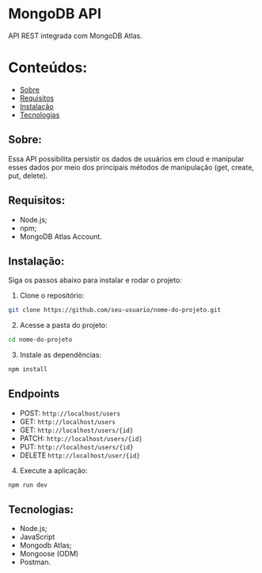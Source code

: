 # MongoDB API
API REST integrada com MongoDB Atlas.

# Conteúdos:

- [Sobre](#Sobre)
- [Requisitos](#Requisitos)
- [Instalação](#Instalação)
- [Tecnologias](#Tecnologias)

## Sobre:

Essa API possibilita persistir os dados de usuários em cloud e manipular esses dados por meio dos principais métodos de manipulação (get, create, put, delete).

## Requisitos:
- Node.js;
- npm;
- MongoDB Atlas Account.

## Instalação:

Siga os passos abaixo para instalar e rodar o projeto:

1. Clone o repositório:

```bash
git clone https://github.com/seu-usuario/nome-do-projeto.git

```

2. Acesse a pasta do projeto:

```bash
cd nome-do-projeto

```

3. Instale as dependências:

```bash
npm install

```

## Endpoints
- POST: ```http://localhost/users```
- GET:  ```http://localhost/users```
- GET: ```http://localhost/users/{id}```
- PATCH: ```http://localhost/users/{id}```
- PUT: ```http://localhost/users/{id}```
- DELETE ```http://localhost/user/{id}```

4. Execute a aplicação:

```bash
npm run dev
```

## Tecnologias:
- Node.js;
- JavaScript
- Mongodb Atlas;
- Mongoose (ODM)
- Postman.
